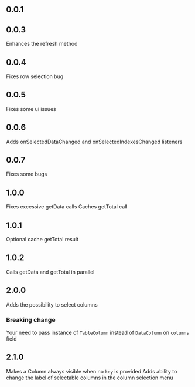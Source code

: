 ## 0.0.1

## 0.0.3
Enhances the refresh method

## 0.0.4

Fixes row selection bug


## 0.0.5
Fixes some ui issues

## 0.0.6
Adds onSelectedDataChanged and onSelectedIndexesChanged listeners

## 0.0.7
Fixes some bugs

## 1.0.0
Fixes excessive getData calls
Caches getTotal call

## 1.0.1
Optional cache getTotal result

## 1.0.2
Calls getData and getTotal in parallel

## 2.0.0
Adds the possibility to select columns
### Breaking change
Your need to pass instance of `TableColumn` instead of `DataColumn` on `columns` field
## 2.1.0
Makes a Column always visible when no `key` is provided
Adds ability to change the label of selectable columns in the column selection menu